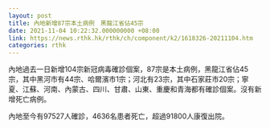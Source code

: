 ```yaml
---
layout: post
title: 內地新增87宗本土病例　黑龍江省佔45宗
date: 2021-11-04 10:22:32.000000000 +08:00
link: https://news.rthk.hk/rthk/ch/component/k2/1618326-20211104.htm
categories: rthk
---
```


內地過去一日新增104宗新冠病毒確診個案，87宗是本土病例，黑龍江省佔45宗，其中黑河市有44宗、哈爾濱市1宗；河北有23宗，其中石家莊市20宗；寧夏、江蘇、河南、內蒙古、四川、甘肅、山東、重慶和青海都有確診個案。沒有新增死亡病例。

內地至今有97527人確診，4636名患者死亡，超過91800人康復出院。
